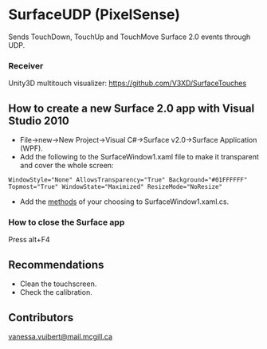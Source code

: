 # SurfaceUDP (PixelSense)
Sends TouchDown, TouchUp and TouchMove Surface 2.0 events through UDP.

### Receiver
Unity3D multitouch visualizer: https://github.com/V3XD/SurfaceTouches

## How to create a new Surface 2.0 app with Visual Studio 2010
- File->new->New Project->Visual C#->Surface v2.0->Surface Application (WPF).
- Add the following to the SurfaceWindow1.xaml file to make it transparent and cover the whole screen:
```
WindowStyle="None" AllowsTransparency="True" Background="#01FFFFFF"
Topmost="True" WindowState="Maximized" ResizeMode="NoResize"
```
- Add the [methods](https://msdn.microsoft.com/en-us/library/microsoft.surface.presentation.controls.surfacewindow_methods.aspx) of your choosing to SurfaceWindow1.xaml.cs. 

### How to close the Surface app
Press alt+F4

## Recommendations
- Clean the touchscreen.
- Check the calibration.

## Contributors
vanessa.vuibert@mail.mcgill.ca